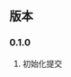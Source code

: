 <!--
 * @Description:
 * @LastEditTime: 2023-03-07 10:33:41
 * @LastEditors: Please set LastEditors
 * @FilePath: \core\README.md
-->

## 版本

### 0.1.0

1. 初始化提交
